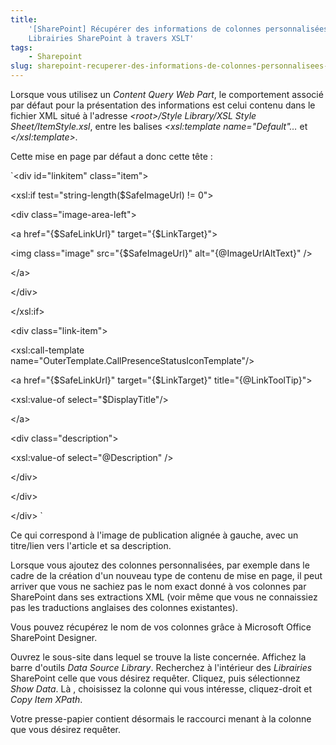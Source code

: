 ```yaml
---
title:
    '[SharePoint] Récupérer des informations de colonnes personnalisées dans des
    Librairies SharePoint à travers XSLT'
tags:
    - Sharepoint
slug: sharepoint-recuperer-des-informations-de-colonnes-personnalisees-dans-des-librairies-sharepoint-a-travers-xslt
---
```


Lorsque vous utilisez un _Content Query Web Part_, le comportement associé par
défaut pour la présentation des informations est celui contenu dans le fichier
XML situé à l&#039;adresse _&lt;root&gt;/Style Library/XSL Style
Sheet/ItemStyle.xsl_, entre les balises _&lt;xsl:template
name=&quot;Default&quot;…_ et _&lt;/xsl:template&gt;._

Cette mise en page par défaut a donc cette tête&nbsp;:

`&lt;div id=&quot;linkitem&quot; class=&quot;item&quot;&gt;

&lt;xsl:if test=&quot;string-length(\$SafeImageUrl)&nbsp;!= 0&quot;&gt;

&lt;div class=&quot;image-area-left&quot;&gt;

&lt;a href=&quot;{$SafeLinkUrl}&quot; target=&quot;{$LinkTarget}&quot;&gt;

&lt;img class=&quot;image&quot; src=&quot;{\$SafeImageUrl}&quot;
alt=&quot;{@ImageUrlAltText}&quot; /&gt;

&lt;/a&gt;

&lt;/div&gt;

&lt;/xsl:if&gt;

&lt;div class=&quot;link-item&quot;&gt;

&lt;xsl:call-template
name=&quot;OuterTemplate.CallPresenceStatusIconTemplate&quot;/&gt;

&lt;a href=&quot;{$SafeLinkUrl}&quot; target=&quot;{$LinkTarget}&quot;
title=&quot;{@LinkToolTip}&quot;&gt;

&lt;xsl:value-of select=&quot;\$DisplayTitle&quot;/&gt;

&lt;/a&gt;

&lt;div class=&quot;description&quot;&gt;

&lt;xsl:value-of select=&quot;@Description&quot; /&gt;

&lt;/div&gt;

&lt;/div&gt;

&lt;/div&gt; `

Ce qui correspond à l'image de publication alignée à gauche, avec un titre/lien
vers l'article et sa description.

Lorsque vous ajoutez des colonnes personnalisées, par exemple dans le cadre de
la création d'un nouveau type de contenu de mise en page, il peut arriver que
vous ne sachiez pas le nom exact donné à vos colonnes par SharePoint dans ses
extractions XML (voir même que vous ne connaissiez pas les traductions anglaises
des colonnes existantes).

Vous pouvez récupérez le nom de vos colonnes gr&acirc;ce à Microsoft Office
SharePoint Designer.

Ouvrez le sous-site dans lequel se trouve la liste concernée. Affichez la barre
d'outils _Data Source Library_. Recherchez à l'intérieur des _Librairies_
SharePoint celle que vous désirez requêter. Cliquez, puis sélectionnez _Show
Data_. Là , choisissez la colonne qui vous intéresse, cliquez-droit et _Copy
Item XPath_.

Votre presse-papier contient désormais le raccourci menant à la colonne que vous
désirez requêter.
